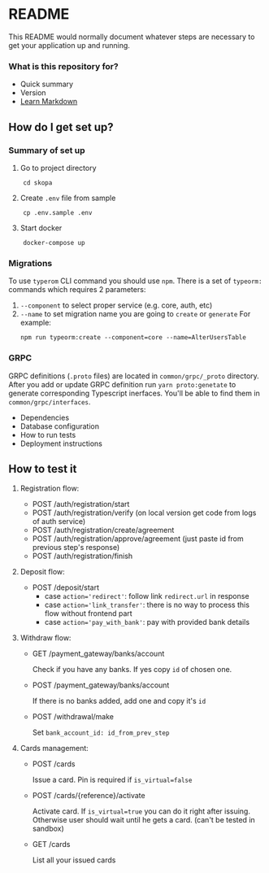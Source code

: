
# README #

This README would normally document whatever steps are necessary to get your application up and running.

### What is this repository for? ###

* Quick summary
* Version
* [Learn Markdown](https://bitbucket.org/tutorials/markdowndemo)

## How do I get set up? ##

### Summary of set up ###
1. Go to project directory
```
    cd skopa
```
2. Create `.env` file from sample
```
    cp .env.sample .env
```
3. Start docker
```
    docker-compose up
```

### Migrations ###
To use `typerom` CLI command you should use `npm`. There is a set of `typeorm:` commands which requires 2 parameters: 
1. `--component` to select proper service (e.g. core, auth, etc)
2. `--name` to set migration name you are going to `create` or `generate`
For example: 
    ```
    npm run typeorm:create --component=core --name=AlterUsersTable
    ```

### GRPC ###
GRPC definitions (`.proto` files) are located in `common/grpc/_proto` directory. After you add or update GRPC definition run `yarn proto:genetate` to generate corresponding Typescript inerfaces.
You'll be able to find them in `common/grpc/interfaces`.

* Dependencies
* Database configuration
* How to run tests
* Deployment instructions

## How to test it ##
1. Registration flow:
    * POST /auth/registration/start
    * POST /auth/registration/verify
        (on local version get code from logs of auth service)
    * POST /auth/registration/create/agreement
    * POST /auth/registration/approve/agreement
        (just paste id from previous step's response)
    * POST /auth/registration/finish

2. Deposit flow:
    * POST /deposit/start
        * case `action='redirect'`: 
            follow link `redirect.url` in response
        * case `action='link_transfer'`: 
            there is no way to process this flow without frontend part
        * case `action='pay_with_bank'`: 
            pay with provided bank details

3. Withdraw flow:
    * GET /payment_gateway/banks/account

        Check if you have any banks. If yes copy `id` of chosen one.
    
    * POST /payment_gateway/banks/account

        If there is no banks added, add one and copy it's `id`

    * POST /withdrawal/make

        Set `bank_account_id: id_from_prev_step`

4. Cards management:
    * POST /cards

        Issue a card. Pin is required if `is_virtual=false`
    * POST /cards/{reference}/activate

        Activate card. If `is_virtual=true` you can do it right after issuing. Otherwise user should wait until he gets a card. (can't be tested in sandbox)
    * GET /cards
    
        List all your issued cards
